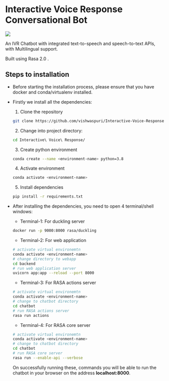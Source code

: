 # Interactive Voice Response Conversational Bot

![](https://i.imgur.com/Ndd2WSO.png)

An IVR Chatbot with integrated text-to-speech and speech-to-text APIs, with Multilingual support.

Built using Rasa 2.0 .

##	Steps to installation

* Before starting the installation process, please ensure that you have docker and conda/virtualenv installed.

* Firstly we install all the dependencies:

  1. Clone the repository

  ```bash
  git clone https://github.com/vishwaspuri/Interactive-Voice-Response.git
  ```

  2. Change into project directory:

  ```bash
  cd Interactive\ Voice\ Response/
  ```

  3. Create python environment

  ```bash
  conda create --name <environment-name> python=3.8 
  ```

  4. Activate environment

  ```bash
  conda activate <environment-name>
  ```

  5. Install dependencies

  ```bash
  pip install -r requirements.txt
  ```

  

* After installing the dependencies, you need to open 4 terminal/shell windows:

  * Terminal-1:  For duckling server

  ```bash
  docker run -p 9000:8000 rasa/duckling
  ```

  * Terminal-2:  For web application

  ```bash
  # activate virtual environemtn
  conda activate <environment-name>
  # change directory to webapp
  cd backend
  # run web application server
  uvicorn app:app --reload --port 8000
  ```

  * Terminal-3:  For  RASA actions server

  ```bash
  # activate virtual environemtn
  conda activate <environment-name>
  # change to chatbot directory
  cd chatbot
  # run RASA actions server
  rasa run actions
  ```

  * Terminal-4:  For RASA core server 

  ```bash
  # activate virtual environemtn
  conda activate <environment-name>
  # change to chatbot directory
  cd chatbot
  # run RASA core server
  rasa run --enable-api --verbose
  ```

  On successfully running these, commands you will be able to run the chatbot in your browser on the address **localhost:8000**.

  